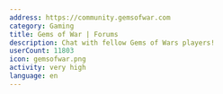 ```yaml
---
address: https://community.gemsofwar.com
category: Gaming
title: Gems of War | Forums
description: Chat with fellow Gems of Wars players!
userCount: 11803
icon: gemsofwar.png
activity: very high
language: en
---
```

